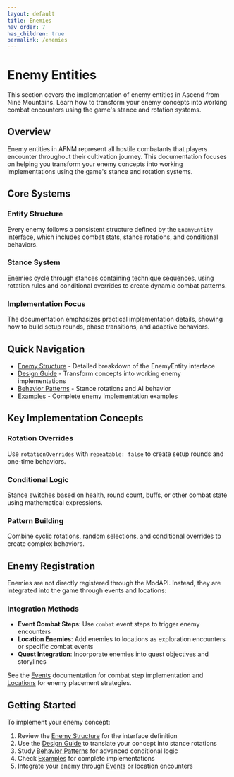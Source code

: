 ```yaml
---
layout: default
title: Enemies
nav_order: 7
has_children: true
permalink: /enemies
---
```


# Enemy Entities

This section covers the implementation of enemy entities in Ascend from Nine Mountains. Learn how to transform your enemy concepts into working combat encounters using the game's stance and rotation systems.

## Overview

Enemy entities in AFNM represent all hostile combatants that players encounter throughout their cultivation journey. This documentation focuses on helping you transform your enemy concepts into working implementations using the game's stance and rotation systems.

## Core Systems

### Entity Structure

Every enemy follows a consistent structure defined by the `EnemyEntity` interface, which includes combat stats, stance rotations, and conditional behaviors.

### Stance System

Enemies cycle through stances containing technique sequences, using rotation rules and conditional overrides to create dynamic combat patterns.

### Implementation Focus

The documentation emphasizes practical implementation details, showing how to build setup rounds, phase transitions, and adaptive behaviors.

## Quick Navigation

- [Enemy Structure](enemy-structure.md) - Detailed breakdown of the EnemyEntity interface
- [Design Guide](design-guide.md) - Transform concepts into working enemy implementations
- [Behavior Patterns](behavior-patterns.md) - Stance rotations and AI behavior
- [Examples](examples.md) - Complete enemy implementation examples

## Key Implementation Concepts

### Rotation Overrides

Use `rotationOverrides` with `repeatable: false` to create setup rounds and one-time behaviors.

### Conditional Logic

Stance switches based on health, round count, buffs, or other combat state using mathematical expressions.

### Pattern Building

Combine cyclic rotations, random selections, and conditional overrides to create complex behaviors.

## Enemy Registration

Enemies are not directly registered through the ModAPI. Instead, they are integrated into the game through events and locations:

### Integration Methods

- **Event Combat Steps**: Use `combat` event steps to trigger enemy encounters
- **Location Enemies**: Add enemies to locations as exploration encounters or specific combat events
- **Quest Integration**: Incorporate enemies into quest objectives and storylines

See the [Events](../events/) documentation for combat step implementation and [Locations](../locations/) for enemy placement strategies.

## Getting Started

To implement your enemy concept:

1. Review the [Enemy Structure](enemy-structure.md) for the interface definition
2. Use the [Design Guide](design-guide.md) to translate your concept into stance rotations
3. Study [Behavior Patterns](behavior-patterns.md) for advanced conditional logic
4. Check [Examples](examples.md) for complete implementations
5. Integrate your enemy through [Events](../events/) or location encounters
